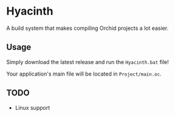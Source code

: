 # Hyacinth

A build system that makes compiling Orchid projects a lot easier.

## Usage

Simply download the latest release and run the `Hyacinth.bat` file! 

Your application's main file will be located in `Project/main.oc`.

## TODO

* Linux support
